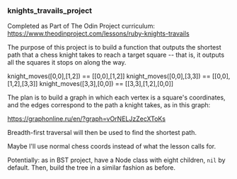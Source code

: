 ### knights_travails_project

Completed as Part of The Odin Project curriculum: https://www.theodinproject.com/lessons/ruby-knights-travails

The purpose of this project is to build a function that outputs the shortest path that a chess knight takes to reach a target square -- that is, it outputs all the squares it stops on along the way.

knight_moves([0,0],[1,2]) == [[0,0],[1,2]]
knight_moves([0,0],[3,3]) == [[0,0],[1,2],[3,3]]
knight_moves([3,3],[0,0]) == [[3,3],[1,2],[0,0]]


The plan is to build a graph in which each vertex is a square's coordinates, and the edges correspond to the path a knight takes, as in this graph:

https://graphonline.ru/en/?graph=vOrNELJzZecXToKs

Breadth-first traversal will then be used to find the shortest path.

Maybe I'll use normal chess coords instead of what the lesson calls for.

Potentially: as in BST project, have a Node class with eight children, `nil` by default. Then, build the tree in a similar fashion as before.
